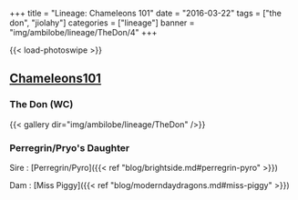 +++
title = "Lineage: Chameleons 101"
date = "2016-03-22"
tags = ["the don", "jiolahy"]
categories = ["lineage"]
banner = "img/ambilobe/lineage/TheDon/4"
+++

{{< load-photoswipe >}}

[Chameleons101](https://chameleons101.com/)
---

### The Don (WC)

{{< gallery dir="img/ambilobe/lineage/TheDon" />}}


### Perregrin/Pryo's Daughter

Sire
: [Perregrin/Pyro]({{< ref "blog/brightside.md#perregrin-pyro" >}})

Dam
: [Miss Piggy]({{< ref "blog/moderndaydragons.md#miss-piggy" >}})